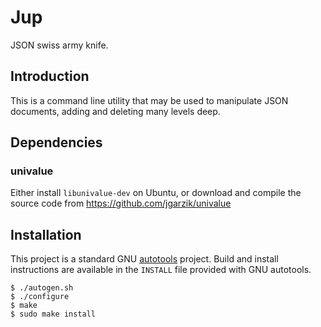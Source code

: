 # Jup

JSON swiss army knife.

## Introduction

This is a command line utility that may be used to manipulate
JSON documents, adding and deleting many levels deep.

## Dependencies

### univalue

Either install `libunivalue-dev` on Ubuntu, or download and compile
the source code from https://github.com/jgarzik/univalue

## Installation

This project is a standard GNU
[autotools](https://www.gnu.org/software/automake/manual/html_node/Autotools-Introduction.html)
project.  Build and install instructions are available in the `INSTALL`
file provided with GNU autotools.

```
$ ./autogen.sh
$ ./configure
$ make
$ sudo make install
```

